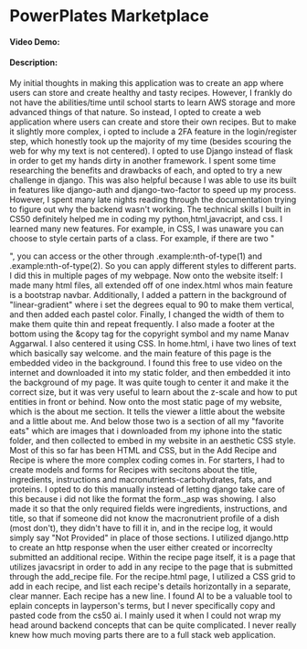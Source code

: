 # PowerPlates Marketplace
#### Video Demo:  <URL HERE>
#### Description:
My initial thoughts in making this application was to create an app where users can store and create healthy and tasty recipes. However, I frankly do not have the abilities/time until school starts to learn AWS storage and more advanced things of that nature. So instead, I opted to create a web application where users can create and store their own recipes. But to make it slightly more complex, i opted to include a 2FA feature in the login/register step, which honestly took up the majority of my time (besides scouring the web for why my text is not centered). I opted to use Django instead of flask in order to get my hands dirty in another framework. I spent some time researching the benefits and drawbacks of each, and opted to try a new challenge in django. This was also helpful because I was able to use its built in features like django-auth and django-two-factor to speed up my process. However, I spent many late nights reading through the documentation trying to figure out why the backend wasn't working. The technical skills I built in CS50 definitely helped me in coding my python,html,javacript, and css. I learned many new features. For example, in CSS, I was unaware you can choose to style certain parts of a class. For example, if there are two "<p class="example">", you can access or the other through .example:nth-of-type(1) and .example:nth-of-type(2). So you can apply different styles to different parts. I did this in multiple pages of my webpage. Now onto the website itself: I made many html files, all extended off of one index.html whos main feature is a bootstrap navbar. Additionally, I added a pattern in the background of "linear-gradient" where i set the degrees equal to 90 to make them vertical, and then added each pastel color. Finally, I changed the width of them to make them quite thin and repeat frequently. I also made a footer at the bottom using the &copy tag for the copyright symbol and my name Manav Aggarwal. I also centered it using CSS. In home.html, i have two lines of text which basically say welcome. and the main feature of this page is the embedded video in the background. I found this free to use video on the internet and downloaded it into my static folder, and then embedded it into the background of my page. It was quite tough to center it and make it the correct size, but it was very useful to learn about the z-scale and how to put entities in front or behind. Now onto the most static page of my website, which is the about me section. It tells the viewer a little about the website and a little about me. And below those two is a section of all my "favorite eats" which are images that i downloaded from my iphone into the static folder, and then collected to embed in my website in an aesthetic CSS style. Most of this so far has been HTML and CSS, but in the Add Recipe and Recipe is where the more complex coding comes in. For starters, I had to create models and forms for Recipes with secitons about the title, ingredients, instructions and macronutrients-carbohydrates, fats, and proteins. I opted to do this manually instead of letting django take care of this because i did not like the format the form._asp was showing. I also made it so that the only required fields were ingredients, instructions, and title, so that if someone did not know the macronutrient profile of a dish (most don't), they didn't have to fill it in, and in the recipe log, it would simply say "Not Provided" in place of those sections. I utilized django.http to create an http response when the user either created or incorreclty submitted an additional recipe. Within the recipe page itself, it is a page that utilizes javacsript in order to add in any recipe to the page that is submitted through the add_recipe file. For the recipe.html page, I utilized a CSS grid to add in each recipe, and list each recipe's details horizontally in a separate, clear manner. Each recipe has a new line. I found AI to be a valuable tool to eplain concepts in layperson's terms, but I never specifically copy and pasted code from the cs50 ai. I mainly used it when I could not wrap my head around backend concepts that can be quite complicated. I never really knew how much moving parts there are to a full stack web application.